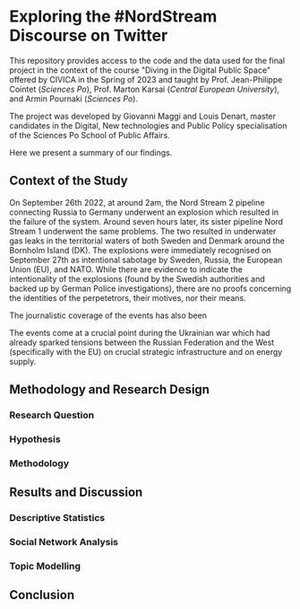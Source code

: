 # Exploring the #NordStream Discourse on Twitter

This repository provides access to the code and the data used for the final project in the context of the course "Diving in the Digital Public Space" offered by CIVICA in the Spring of 2023 and taught by Prof. Jean-Philippe Cointet (_Sciences Po_), Prof. Marton Karsai (_Central European University_), and Armin Pournaki (_Sciences Po_). 

The project was developed by Giovanni Maggi and Louis Denart, master candidates in the Digital, New technologies and Public Policy specialisation of the Sciences Po School of Public Affairs. 

Here we present a summary of our findings. 

## Context of the Study

On September 26th 2022, at around 2am, the Nord Stream 2 pipeline connecting Russia to Germany underwent an explosion which resulted in the failure of the system. Around seven hours later, its sister pipeline Nord Stream 1 underwent the same problems. The two resulted in underwater gas leaks in the territorial waters of both Sweden and Denmark around the Bornholm Island (DK). The explosions were immediately recognised on September 27th as intentional sabotage by Sweden, Russia, the European Union (EU), and NATO. While there are evidence to indicate the intentionality of the explosions (found by the Swedish authorities and backed up by German Police investigations), there are no proofs concerning the identities of the perpetetrors, their motives, nor their means.

The journalistic coverage of the events has also been 

The events come at a crucial point during the Ukrainian war which had already sparked tensions between the Russian Federation and the West (specifically with the EU) on crucial strategic infrastructure and on energy supply. 

## Methodology and Research Design

### Research Question 

### Hypothesis

### Methodology

## Results and Discussion 

### Descriptive Statistics

### Social Network Analysis

### Topic Modelling

## Conclusion

















